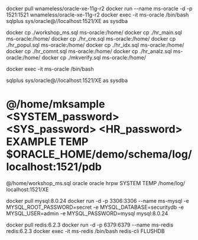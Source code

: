 docker pull wnameless/oracle-xe-11g-r2
docker run --name ms-oracle -d -p 1521:1521 wnameless/oracle-xe-11g-r2
docker exec -it ms-oracle /bin/bash
sqlplus sys/oracle@//localhost:1521/XE as sysdba

docker cp ./workshop_ms.sql ms-oracle:/home/
docker cp ./hr_main.sql ms-oracle:/home/
docker cp ./hr_cre.sql ms-oracle:/home/
docker cp ./hr_popul.sql ms-oracle:/home/
docker cp ./hr_idx.sql ms-oracle:/home/
docker cp ./hr_comnt.sql ms-oracle:/home/
docker cp ./hr_analz.sql ms-oracle:/home/
docker cp ./mkverify.sql ms-oracle:/home/

docker exec -it ms-oracle /bin/bash

sqlplus sys/oracle@//localhost:1521/XE as sysdba

# @/home/mksample <SYSTEM_password> <SYS_password> <HR_password> EXAMPLE TEMP $ORACLE_HOME/demo/schema/log/ localhost:1521/pdb
@/home/workshop_ms.sql oracle oracle hrpw SYSTEM TEMP /home/log/ localhost:1521/XE


docker pull mysql:8.0.24 
docker run -d -p 3306:3306 --name ms-mysql -e MYSQL_ROOT_PASSWORD=secret -e MYSQL_DATABASE=securitydb -e MYSQL_USER=admin -e MYSQL_PASSWORD=mysql mysql:8.0.24

docker pull redis:6.2.3
docker run -d -p 6379:6379 --name ms-redis redis:6.2.3
docker exec -it ms-redis /bin/bash
redis-cli FLUSHDB
